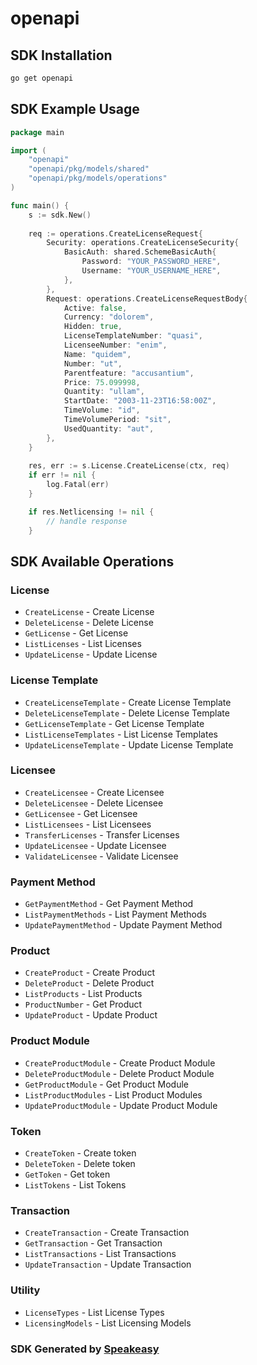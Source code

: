 # openapi

<!-- Start SDK Installation -->
## SDK Installation

```bash
go get openapi
```
<!-- End SDK Installation -->

## SDK Example Usage
<!-- Start SDK Example Usage -->
```go
package main

import (
    "openapi"
    "openapi/pkg/models/shared"
    "openapi/pkg/models/operations"
)

func main() {
    s := sdk.New()
    
    req := operations.CreateLicenseRequest{
        Security: operations.CreateLicenseSecurity{
            BasicAuth: shared.SchemeBasicAuth{
                Password: "YOUR_PASSWORD_HERE",
                Username: "YOUR_USERNAME_HERE",
            },
        },
        Request: operations.CreateLicenseRequestBody{
            Active: false,
            Currency: "dolorem",
            Hidden: true,
            LicenseTemplateNumber: "quasi",
            LicenseeNumber: "enim",
            Name: "quidem",
            Number: "ut",
            Parentfeature: "accusantium",
            Price: 75.099998,
            Quantity: "ullam",
            StartDate: "2003-11-23T16:58:00Z",
            TimeVolume: "id",
            TimeVolumePeriod: "sit",
            UsedQuantity: "aut",
        },
    }
    
    res, err := s.License.CreateLicense(ctx, req)
    if err != nil {
        log.Fatal(err)
    }

    if res.Netlicensing != nil {
        // handle response
    }
```
<!-- End SDK Example Usage -->

<!-- Start SDK Available Operations -->
## SDK Available Operations

### License

* `CreateLicense` - Create License
* `DeleteLicense` - Delete License
* `GetLicense` - Get License
* `ListLicenses` - List Licenses
* `UpdateLicense` - Update License

### License Template

* `CreateLicenseTemplate` - Create License Template
* `DeleteLicenseTemplate` - Delete License Template
* `GetLicenseTemplate` - Get License Template
* `ListLicenseTemplates` - List License Templates
* `UpdateLicenseTemplate` - Update License Template

### Licensee

* `CreateLicensee` - Create Licensee
* `DeleteLicensee` - Delete Licensee
* `GetLicensee` - Get Licensee
* `ListLicensees` - List Licensees
* `TransferLicenses` - Transfer Licenses
* `UpdateLicensee` - Update Licensee
* `ValidateLicensee` - Validate Licensee

### Payment Method

* `GetPaymentMethod` - Get Payment Method
* `ListPaymentMethods` - List Payment Methods
* `UpdatePaymentMethod` - Update Payment Method

### Product

* `CreateProduct` - Create Product
* `DeleteProduct` - Delete Product
* `ListProducts` - List Products
* `ProductNumber` - Get Product
* `UpdateProduct` - Update Product

### Product Module

* `CreateProductModule` - Create Product Module
* `DeleteProductModule` - Delete Product Module
* `GetProductModule` - Get Product Module
* `ListProductModules` - List Product Modules
* `UpdateProductModule` - Update Product Module

### Token

* `CreateToken` - Create token
* `DeleteToken` - Delete token
* `GetToken` - Get token
* `ListTokens` - List Tokens

### Transaction

* `CreateTransaction` - Create Transaction
* `GetTransaction` - Get Transaction 
* `ListTransactions` - List Transactions
* `UpdateTransaction` - Update Transaction

### Utility

* `LicenseTypes` - List License Types
* `LicensingModels` - List Licensing Models

<!-- End SDK Available Operations -->

### SDK Generated by [Speakeasy](https://docs.speakeasyapi.dev/docs/using-speakeasy/client-sdks)
